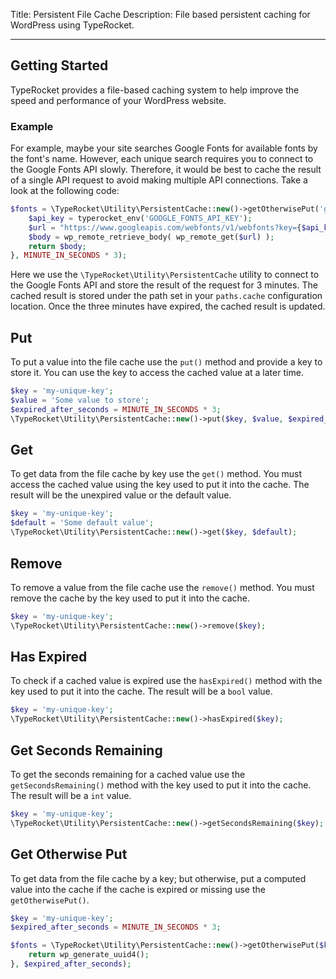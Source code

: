 Title: Persistent File Cache
Description: File based persistent caching for WordPress using TypeRocket.

---

## Getting Started

TypeRocket provides a file-based caching system to help improve the speed and performance of your WordPress website.

### Example

For example, maybe your site searches Google Fonts for available fonts by the font's name. However, each unique search requires you to connect to the Google Fonts API slowly. Therefore, it would be best to cache the result of a single API request to avoid making multiple API connections. Take a look at the following code:

```php
$fonts = \TypeRocket\Utility\PersistentCache::new()->getOtherwisePut('google.fonts', function() {
    $api_key = typerocket_env('GOOGLE_FONTS_API_KEY');
    $url = "https://www.googleapis.com/webfonts/v1/webfonts?key={$api_key}";
    $body = wp_remote_retrieve_body( wp_remote_get($url) );
    return $body;
}, MINUTE_IN_SECONDS * 3);
```

Here we use the `\TypeRocket\Utility\PersistentCache` utility to connect to the Google Fonts API and store the result of the request for 3 minutes. The cached result is stored under the path set in your `paths.cache` configuration location. Once the three minutes have expired, the cached result is updated. 

## Put

To put a value into the file cache use the `put()` method and provide a key to store it. You can use the key to access the cached value at a later time.

```php
$key = 'my-unique-key';
$value = 'Some value to store';
$expired_after_seconds = MINUTE_IN_SECONDS * 3;
\TypeRocket\Utility\PersistentCache::new()->put($key, $value, $expired_after_seconds);
```

## Get

To get data from the file cache by key use the `get()` method. You must access the cached value using the key used to put it into the cache. The result will be the unexpired value or the default value.

```php
$key = 'my-unique-key';
$default = 'Some default value';
\TypeRocket\Utility\PersistentCache::new()->get($key, $default);
```

## Remove

To remove a value from the file cache use the `remove()` method. You must remove the cache by the key used to put it into the cache.

```php
$key = 'my-unique-key';
\TypeRocket\Utility\PersistentCache::new()->remove($key);
```

## Has Expired

To check if a cached value is expired use the `hasExpired()` method with the key used to put it into the cache. The result will be a `bool` value.

```php
$key = 'my-unique-key';
\TypeRocket\Utility\PersistentCache::new()->hasExpired($key);
```

## Get Seconds Remaining

To get the seconds remaining for a cached value use the `getSecondsRemaining()` method with the key used to put it into the cache. The result will be a `int` value.

```php
$key = 'my-unique-key';
\TypeRocket\Utility\PersistentCache::new()->getSecondsRemaining($key);
```

## Get Otherwise Put

To get data from the file cache by a key; but otherwise, put a computed value into the cache if the cache is expired or missing use the `getOtherwisePut()`.

```php
$key = 'my-unique-key';
$expired_after_seconds = MINUTE_IN_SECONDS * 3;

$fonts = \TypeRocket\Utility\PersistentCache::new()->getOtherwisePut($key, function() {
    return wp_generate_uuid4();
}, $expired_after_seconds);
```

